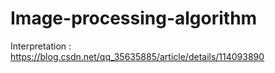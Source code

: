 # Image-processing-algorithm
Interpretation : https://blog.csdn.net/qq_35635885/article/details/114093890
